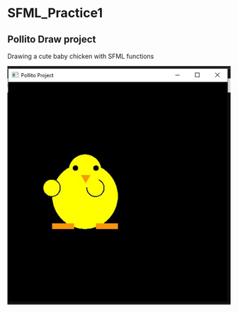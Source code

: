 # SFML_Practice1

## Pollito Draw project
Drawing a cute baby chicken with SFML functions

![My Image](.github/pollito_draw.jpg)